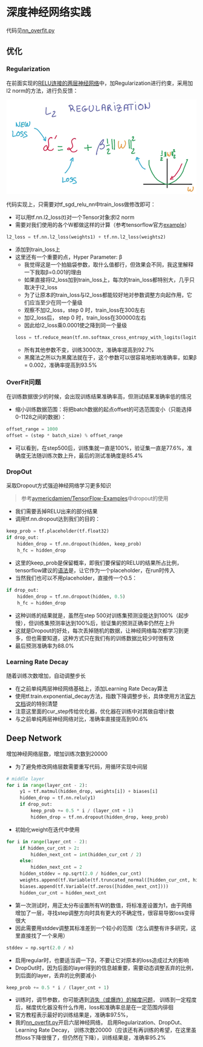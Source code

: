 # 深度神经网络实践
代码见[nn_overfit.py](../../src/neural/nn_overfit.py)
## 优化
### Regularization
在前面实现的[RELU连接的两层神经网络](../../src/neural/full_connect.py)中，加Regularization进行约束，采用加l2 norm的方法，进行负反馈：

![](../../res/l2_regularization.png)

代码实现上，只需要对tf_sgd_relu_nn中train_loss做修改即可：
- 可以用tf.nn.l2_loss(t)对一个Tensor对象求l2 norm
- 需要对我们使用的各个W都做这样的计算（参考tensorflow官方[example](https://github.com/tensorflow/tensorflow/blob/master/tensorflow/models/image/mnist/convolutional.py)）
```python
l2_loss = tf.nn.l2_loss(weights1) + tf.nn.l2_loss(weights2)
```
- 添加到train_loss上
- 这里还有一个重要的点，Hyper Parameter: β
  - 我觉得这是一个拍脑袋参数，取什么值都行，但效果会不同，我这里解释一下我取β=0.001的理由
  - 如果直接将l2_loss加到train_loss上，每次的train_loss都特别大，几乎只取决于l2_loss
  - 为了让原本的train_loss与l2_loss都能较好地对参数调整方向起作用，它们应当至少在同一个量级
  - 观察不加l2_loss，step 0 时，train_loss在300左右
  - 加l2_loss后， step 0 时，train_loss在300000左右
  - 因此给l2_loss乘0.0001使之降到同一个量级
  ```python
  loss = tf.reduce_mean(tf.nn.softmax_cross_entropy_with_logits(logits, tf_train_labels)) + 0.001 * l2_loss
  ```
  - 所有其他参数不变，训练3000次，准确率提高到92.7%
  - 黑魔法之所以为黑魔法就在于，这个参数可以很容易地影响准确率，如果β = 0.002，准确率提高到93.5%
  
### OverFit问题
在训练数据很少的时候，会出现训练结果准确率高，但测试结果准确率低的情况
- 缩小训练数据范围：将把batch数据的起点offset的可选范围变小（只能选择0-1128之间的数据）：
```python
offset_range = 1000
offset = (step * batch_size) % offset_range
```
- 可以看到，在step500后，训练集就一直是100%，验证集一直是77.6%，准确度无法随训练次数上升，最后的测试准确度是85.4%

### DropOut
采取Dropout方式强迫神经网络学习更多知识

> 参考[aymericdamien/TensorFlow-Examples](https://github.com/aymericdamien/TensorFlow-Examples/blob/master/examples/3%20-%20Neural%20Networks/alexnet.py)中dropout的使用

- 我们需要丢掉RELU出来的部分结果
- 调用tf.nn.dropout达到我们的目的：
```python
keep_prob = tf.placeholder(tf.float32)
if drop_out:
    hidden_drop = tf.nn.dropout(hidden, keep_prob)
    h_fc = hidden_drop
```
- 这里的keep_prob是保留概率，即我们要保留的RELU的结果所占比例，tensorflow建议的[语法](https://www.tensorflow.org/versions/r0.8/tutorials/mnist/pros/index.html)是，让它作为一个placeholder，在run时传入
- 当然我们也可以不用placeholder，直接传一个0.5：
```python
if drop_out:
    hidden_drop = tf.nn.dropout(hidden, 0.5)
    h_fc = hidden_drop
```
- 这种训练的结果就是，虽然在step 500对训练集预测没能达到100%（起步慢），但训练集预测率达到100%后，验证集的预测正确率仍然在上升
- 这就是Dropout的好处，每次丢掉随机的数据，让神经网络每次都学习到更多，但也需要知道，这种方式只在我们有的训练数据比较少时很有效
- 最后预测准确率为88.0%

### Learning Rate Decay
随着训练次数增加，自动调整步长
- 在之前单纯两层神经网络基础上，添加Learning Rate Decay算法
- 使用tf.train.exponential_decay方法，指数下降调整步长，具体使用方法[官方文档](https://www.tensorflow.org/versions/r0.8/api_docs/python/train.html#exponential_decay)说的特别清楚
- 注意这里面的cur_step传给优化器，优化器在训练中对其做自增计数
- 与之前单纯两层神经网络对比，准确率直接提高到90.6%

## Deep Network
增加神经网络层数，增加训练次数到20000
- 为了避免修改网络层数需要重写代码，用循环实现中间层
```python
# middle layer
for i in range(layer_cnt - 2):
     y1 = tf.matmul(hidden_drop, weights[i]) + biases[i]
     hidden_drop = tf.nn.relu(y1)
     if drop_out:
         keep_prob += 0.5 * i / (layer_cnt + 1)
         hidden_drop = tf.nn.dropout(hidden_drop, keep_prob)
```
- 初始化weight在迭代中使用
```python
for i in range(layer_cnt - 2):
     if hidden_cur_cnt > 2:
         hidden_next_cnt = int(hidden_cur_cnt / 2)
     else:
         hidden_next_cnt = 2
     hidden_stddev = np.sqrt(2.0 / hidden_cur_cnt)
     weights.append(tf.Variable(tf.truncated_normal([hidden_cur_cnt, hidden_next_cnt], stddev=hidden_stddev)))
     biases.append(tf.Variable(tf.zeros([hidden_next_cnt])))
     hidden_cur_cnt = hidden_next_cnt
```
  - 第一次测试时，用正太分布设置所有W的数值，将标准差设置为1，由于网络增加了一层，寻找step调整方向时具有更大的不确定性，很容易导致loss变得很大
  - 因此需要用stddev调整其标准差到一个较小的范围（怎么调整有许多研究，这里直接找了一个来用）
  
  ```python
  stddev = np.sqrt(2.0 / n)
  ```
  
- 启用regular时，也要适当调一下β，不要让它对原本的loss造成过大的影响
- DropOut时，因为后面的layer得到的信息越重要，需要动态调整丢弃的比例，到后面的layer，丢弃的比例要减小
```python
keep_prob += 0.5 * i / (layer_cnt + 1)
```
- 训练时，调节参数，你可能遇到[消失（或爆炸）的梯度问题](http://wiki.jikexueyuan.com/project/neural-networks-and-deep-learning-zh-cn/chapter5.html)，
训练到一定程度后，梯度优化器没有什么作用，loss和准确率总是在一定范围内徘徊
- 官方教程表示最好的训练结果是，准确率97.5%，
- 我的[nn_overfit.py](../../src/neural/nn_overfit.py)开启六层神经网络，
启用Regularization、DropOut、Learning Rate Decay， 
训练次数20000（应该还有再训练的希望，在这里虽然loss下降很慢了，但仍然在下降），训练结果是，准确率95.2%

